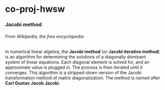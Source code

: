 # co-proj-hwsw

### Jacobi method
###### From Wikipedia, the free encyclopedia

In numerical linear algebra, the **Jacobi method** (or **Jacobi iterative method**) is an algorithm for determining the solutions of a diagonally dominant system of linear equations. Each diagonal element is solved for, and an approximate value is plugged in. The process is then iterated until it converges. This algorithm is a stripped-down version of the Jacobi transformation method of matrix diagonalization. The method is named after **Carl Gustav Jacob Jacobi**.
